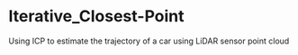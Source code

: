 # Iterative_Closest-Point
Using ICP to estimate the trajectory of a car using LiDAR sensor point cloud
